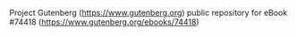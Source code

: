 Project Gutenberg (https://www.gutenberg.org) public repository for eBook #74418 (https://www.gutenberg.org/ebooks/74418)

